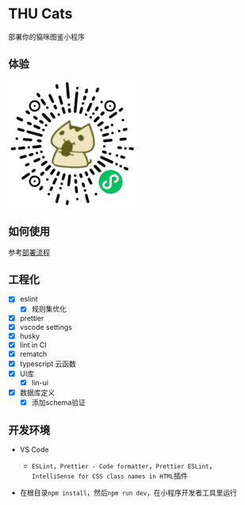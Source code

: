 # THU Cats

部署你的猫咪图鉴小程序

## 体验
![](https://github.com/BlackCloud37/PictureBed/blob/master/blog-img/gh_0393f08cc430_258.jpg)

## 如何使用

参考[部署流程](https://github.com/BlackCloud37/thucats/wiki/部署流程)

## 工程化

- [x] eslint
  - [x] 规则集优化
- [x] prettier
- [x] vscode settings
- [x] husky
- [x] lint in CI
- [x] rematch
- [x] typescript 云函数
- [x] UI库
  - [x] lin-ui
- [x] 数据库定义
  - [x] 添加schema验证

## 开发环境

- VS Code
  - `ESLint`，`Prettier - Code formatter`，`Prettier ESLint`，`IntelliSense for CSS class names in HTML`插件

- 在根目录`npm install`，然后`npm run dev`，在小程序开发者工具里运行
